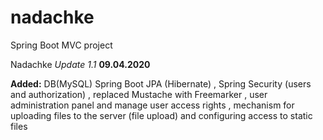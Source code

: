 # nadachke
Spring Boot MVC project

Nadachke _Update 1.1_  **09.04.2020** 
  
  **Added:** DB(MySQL) Spring Boot JPA (Hibernate) , 
 Spring Security (users and authorization) , 
 replaced Mustache with Freemarker , 
 user administration panel and manage user access rights , 
 mechanism for uploading files to the server (file upload) and configuring access to static files

